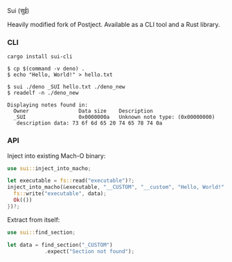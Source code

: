 Sui (सुई)

Heavily modified fork of Postject. Available as a CLI tool and a Rust library.

### CLI

```
cargo install sui-cli
```

```shell
$ cp $(command -v deno) .
$ echo "Hello, World!" > hello.txt

$ sui ./deno _SUI hello.txt ./deno_new
$ readelf -n ./deno_new

Displaying notes found in:
  Owner                Data size 	Description
  _SUI                 0x0000000a	Unknown note type: (0x00000000)
   description data: 73 6f 6d 65 20 74 65 78 74 0a
```

### API

Inject into existing Mach-O binary:
```rust
use sui::inject_into_macho;

let executable = fs::read("executable")?;
inject_into_macho(&executable, "__CUSTOM", "__custom", "Hello, World!", |data| {
  fs::write("executable", data);
  Ok(())
})?;
```

Extract from itself:
```rust
use sui::find_section;

let data = find_section("_CUSTOM")
            .expect("Section not found");
```
